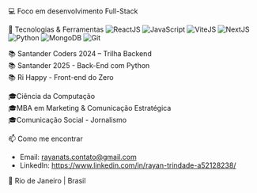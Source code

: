 💻 Foco em desenvolvimento Full-Stack

🚀 Tecnologias & Ferramentas
![ReactJS](https://img.shields.io/badge/-ReactJS-61DAFB?style=for-the-badge&logo=react&logoColor=000)
![JavaScript](https://img.shields.io/badge/-JavaScript-F7DF1E?style=for-the-badge&logo=javascript&logoColor=000)
![ViteJS](https://img.shields.io/badge/-Vite-646CFF?style=for-the-badge&logo=vite&logoColor=white)
![NextJS](https://img.shields.io/badge/-Next.js-000?style=for-the-badge&logo=nextdotjs)
![Python](https://img.shields.io/badge/-Python-3776AB?style=for-the-badge&logo=python&logoColor=fff)
![MongoDB](https://img.shields.io/badge/-MongoDB-47A248?style=for-the-badge&logo=mongodb&logoColor=fff)
![Git](https://img.shields.io/badge/-Git-F05032?style=for-the-badge&logo=git&logoColor=fff)

📚 Santander Coders 2024 – Trilha Backend  
📚 Santander 2025 - Back-End com Python  
📚 Ri Happy - Front-end do Zero  

🎓Ciência da Computação  
🎓MBA em Marketing & Comunicação Estratégica  
🎓Comunicação Social - Jornalismo  

📫 Como me encontrar  
- Email: rayanats.contato@gmail.com  
- LinkedIn: https://www.linkedin.com/in/rayan-trindade-a52128238/

📍 Rio de Janeiro | Brasil

